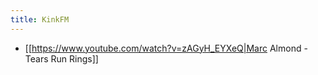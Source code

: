 ```yaml
---
title: KinkFM
---
```

* [[https://www.youtube.com/watch?v=zAGyH_EYXeQ|Marc Almond - Tears Run Rings]]
